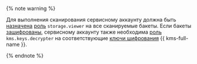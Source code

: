 {% note warning %}

Для выполнения сканирования сервисному аккаунту должна быть [назначена](../../iam/operations/sa/assign-role-for-sa.md) [роль](../../storage/security/index.md#storage-viewer) `storage.viewer` на все сканируемые бакеты. Если бакеты [зашифрованы](../../storage/concepts/encryption.md), сервисному аккаунту также необходима [роль](../../kms/security/index.md#kms-keys-decrypter) `kms.keys.decrypter` на соответствующие [ключи шифрования](../../kms/concepts/key.md) {{ kms-full-name }}.

{% endnote %}